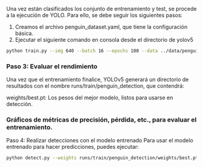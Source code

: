Una vez están clasificados los conjunto de entrenamiento y test, se procede a la ejecución de YOLO. Para ello, se debe seguir los siguientes pasos:

1. Creamos el archivo penguin_dataset.yaml, que tiene la configuración básica.
2. Ejecutar el siguiente comando en consola desde el directorio de yolov5

````bash
python train.py --img 640 --batch 16 --epochs 100 --data ../data/penguin_dataset.yaml --weights yolov5s.pt --name penguin_detection
````


### Paso 3: Evaluar el rendimiento
Una vez que el entrenamiento finalice, YOLOv5 generará un directorio de resultados con el nombre runs/train/penguin_detection, que contendrá:

weights/best.pt: Los pesos del mejor modelo, listos para usarse en detección.

### Gráficos de métricas de precisión, pérdida, etc., para evaluar el entrenamiento.
Paso 4: Realizar detecciones con el modelo entrenado
Para usar el modelo entrenado para hacer predicciones, puedes ejecutar:

```bash
python detect.py --weights runs/train/penguin_detection/weights/best.pt --img 640 --source data/images/val
```
